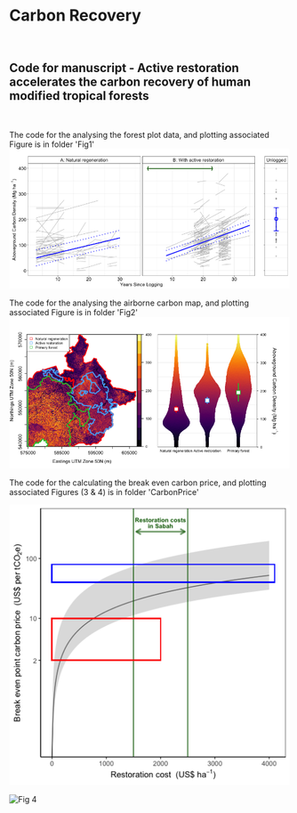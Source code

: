 # Carbon Recovery
<br>

## Code for manuscript - Active restoration accelerates the carbon recovery of human modified tropical forests
<br>


The code for the analysing the forest plot data, and plotting associated Figure is in folder 'Fig1'
![Fig 1](https://raw.githubusercontent.com/PhilipsonChristopher/CarbonRecovery/master/Fig1/Fig1.tiff)


The code for the analysing the airborne carbon map, and plotting associated Figure is in folder 'Fig2'
![Fig 2](https://raw.githubusercontent.com/PhilipsonChristopher/CarbonRecovery/master/Fig2/Fig2_lowRes.tiff)

The code for the calculating the break even carbon price, and plotting associated Figures (3 & 4) is in folder 'CarbonPrice'

![Fig 3](https://raw.githubusercontent.com/PhilipsonChristopher/CarbonRecovery/master/CarbonPrice/Fig3.tiff)

![Fig 4](https://raw.githubusercontent.com/PhilipsonChristopher/CarbonRecovery/master/CarbonPrice/Fig4.tiff)
